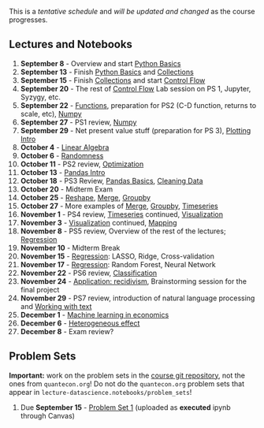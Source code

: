 This is a *tentative schedule* and *will be updated and changed* as the course progresses.

## Lectures and Notebooks
1. **September 8** - Overview and start [Python Basics](https://datascience.quantecon.org/python_fundamentals/basics.html)
2. **September 13** - Finish [Python Basics](https://datascience.quantecon.org/python_fundamentals/basics.html) and [Collections](https://datascience.quantecon.org/python_fundamentals/collections.html)
3. **September 15** - Finish [Collections](https://datascience.quantecon.org/python_fundamentals/collections.html) and start [Control Flow](https://datascience.quantecon.org/python_fundamentals/control_flow.html)
4. **September 20** - The rest of [Control Flow](https://datascience.quantecon.org/python_fundamentals/control_flow.html) Lab session on PS 1, Jupyter, Syzygy, etc. 
5. **September 22** - [Functions](https://datascience.quantecon.org/python_fundamentals/functions.html), preparation for PS2 (C-D function, returns to scale, etc), [Numpy](https://datascience.quantecon.org/scientific/numpy_arrays.html)
6. **September 27** - PS1 review, [Numpy](https://datascience.quantecon.org/scientific/numpy_arrays.html)
7. **September 29** - Net present value stuff (preparation for PS 3), [Plotting Intro](https://datascience.quantecon.org/scientific/plotting.html)
8. **October 4** - [Linear Algebra](https://datascience.quantecon.org/scientific/applied_linalg.html) 
9.  **October 6** - [Randomness](https://datascience.quantecon.org/scientific/randomness.html)
10. **October 11** - PS2 review, [Optimization](https://datascience.quantecon.org/scientific/optimization.html)
11. **October 13** - [Pandas Intro](https://datascience.quantecon.org/pandas/intro.html)
12. **October 18** - PS3 Review, [Pandas Basics](https://datascience.quantecon.org/pandas/basics.html), [Cleaning Data](https://datascience.quantecon.org/pandas/data_clean.html)
14. **October 20** - Midterm Exam
15. **October 25** - [Reshape](https://datascience.quantecon.org/pandas/reshape.html), [Merge](https://datascience.quantecon.org/pandas/merge.html), [Groupby](https://datascience.quantecon.org/pandas/groupby.html)
16. **October 27** - More examples of [Merge](https://datascience.quantecon.org/pandas/merge.html), [Groupby](https://datascience.quantecon.org/pandas/groupby.html), [Timeseries](https://datascience.quantecon.org/pandas/timeseries.html)
17. **November 1** - PS4 review, [Timeseries](https://datascience.quantecon.org/pandas/timeseries.html) continued, [Visualization](https://datascience.quantecon.org/applications/visualization_rules.html)
18. **November 3** - [Visualization](https://datascience.quantecon.org/applications/visualization_rules.html) continued, [Mapping](https://datascience.quantecon.org/applications/maps.html)
19. **November 8** - PS5 review, Overview of the rest of the lectures; [Regression](https://datascience.quantecon.org/applications/regression.html)
20. **November 10** - Midterm Break
21. **November 15** - [Regression](https://datascience.quantecon.org/applications/regression.html): LASSO, Ridge, Cross-validation
22. **November 17** - [Regression](https://datascience.quantecon.org/applications/regression.html): Random Forest, Neural Network
23. **November 22** - PS6 review, [Classification](https://datascience.quantecon.org/applications/classification.html)
24. **November 24** - [Application: recidivism](https://datascience.quantecon.org/applications/recidivism.html), Brainstorming session for the final project
25. **November 29** - PS7 review, introduction of natural language processing and [Working with text](https://datascience.quantecon.org/applications/working_with_text.html)
26. **December 1** - [Machine learning in economics](https://datascience.quantecon.org/applications/ml_in_economics.html)
27. **December 6** - [Heterogeneous effect](https://datascience.quantecon.org/applications/heterogeneity.html)
28. **December 8** - Exam review?

## Problem Sets
**Important:** work on the problem sets in the [course git repository](https://github.com/ubcecon/ECON323_2022_Spring/tree/master/problem_sets), not the ones from `quantecon.org`! Do not do the `quantecon.org` problem sets that appear in `lecture-datascience.notebooks/problem_sets`!


1. Due **September 15** - [Problem Set 1](/problem_sets/problem_set_1.ipynb) (uploaded as **executed** ipynb through Canvas)
